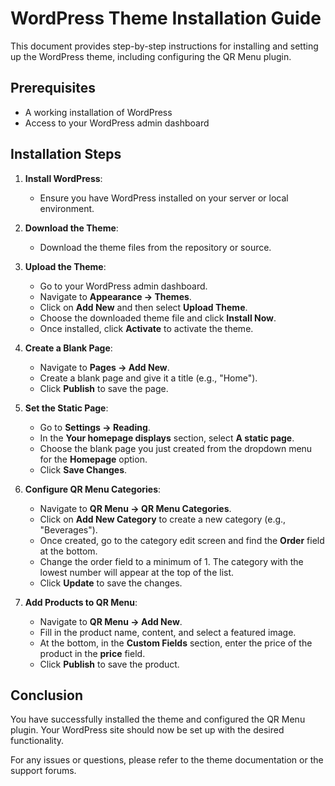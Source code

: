 # WordPress Theme Installation Guide

This document provides step-by-step instructions for installing and setting up the WordPress theme, including configuring the QR Menu plugin.

## Prerequisites

- A working installation of WordPress
- Access to your WordPress admin dashboard

## Installation Steps

1. **Install WordPress**:

   - Ensure you have WordPress installed on your server or local environment.

2. **Download the Theme**:

   - Download the theme files from the repository or source.

3. **Upload the Theme**:

   - Go to your WordPress admin dashboard.
   - Navigate to **Appearance -> Themes**.
   - Click on **Add New** and then select **Upload Theme**.
   - Choose the downloaded theme file and click **Install Now**.
   - Once installed, click **Activate** to activate the theme.

4. **Create a Blank Page**:

   - Navigate to **Pages -> Add New**.
   - Create a blank page and give it a title (e.g., "Home").
   - Click **Publish** to save the page.

5. **Set the Static Page**:

   - Go to **Settings -> Reading**.
   - In the **Your homepage displays** section, select **A static page**.
   - Choose the blank page you just created from the dropdown menu for the **Homepage** option.
   - Click **Save Changes**.

6. **Configure QR Menu Categories**:

   - Navigate to **QR Menu -> QR Menu Categories**.
   - Click on **Add New Category** to create a new category (e.g., "Beverages").
   - Once created, go to the category edit screen and find the **Order** field at the bottom.
   - Change the order field to a minimum of 1. The category with the lowest number will appear at the top of the list.
   - Click **Update** to save the changes.

7. **Add Products to QR Menu**:
   - Navigate to **QR Menu -> Add New**.
   - Fill in the product name, content, and select a featured image.
   - At the bottom, in the **Custom Fields** section, enter the price of the product in the **price** field.
   - Click **Publish** to save the product.

## Conclusion

You have successfully installed the theme and configured the QR Menu plugin. Your WordPress site should now be set up with the desired functionality.

For any issues or questions, please refer to the theme documentation or the support forums.
